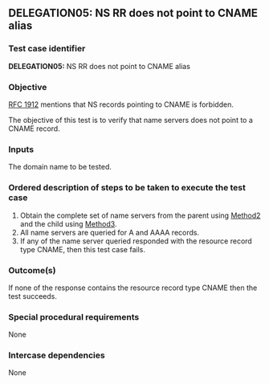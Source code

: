 ## DELEGATION05: NS RR does not point to CNAME alias

### Test case identifier

**DELEGATION05:** NS RR does not point to CNAME alias 

### Objective

[RFC 1912](http://tools.ietf.org/html/rfc1912) mentions that NS records
pointing to CNAME is forbidden. 

The objective of this test is to verify that name servers does not point to
a CNAME record.

### Inputs

The domain name to be tested.

### Ordered description of steps to be taken to execute the test case

1. Obtain the complete set of name servers from the parent using
   [Method2](../Methods.md) and the child using [Method3](../Methods.md).
2. All name servers are queried for A and AAAA records.
3. If any of the name server queried responded with the resource record type
   CNAME, then this test case fails.

### Outcome(s)

If none of the response contains the resource record type CNAME then the
test succeeds.

### Special procedural requirements

None

### Intercase dependencies

None
